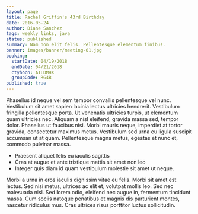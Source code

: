 ```yaml
---
layout: page
title: Rachel Griffin's 43rd Birthday
date: 2016-05-24
author: Diane Sanchez
tags: weekly links, java
status: published
summary: Nam non elit felis. Pellentesque elementum finibus.
banner: images/banner/meeting-01.jpg
booking:
  startDate: 04/19/2018
  endDate: 04/21/2018
  ctyhocn: ATLDMHX
  groupCode: RG4B
published: true
---
```

Phasellus id neque vel sem tempor convallis pellentesque vel nunc. Vestibulum sit amet sapien lacinia lectus ultricies hendrerit. Vestibulum fringilla pellentesque porta. Ut venenatis ultricies turpis, ut elementum quam ultricies nec. Aliquam a nisl eleifend, gravida massa sed, tempor dolor. Phasellus ut faucibus nisi. Morbi mauris neque, imperdiet at tortor gravida, consectetur maximus metus. Vestibulum sed urna eu ligula suscipit accumsan ut at quam. Pellentesque magna metus, egestas et nunc et, commodo pulvinar massa.

* Praesent aliquet felis eu iaculis sagittis
* Cras at augue et ante tristique mattis sit amet non leo
* Integer quis diam id quam vestibulum molestie sit amet ut neque.

Morbi a urna in eros iaculis dignissim vitae eu felis. Morbi sit amet est lectus. Sed nisi metus, ultrices ac elit et, volutpat mollis leo. Sed nec malesuada nisl. Sed lorem odio, eleifend nec augue in, fermentum tincidunt massa. Cum sociis natoque penatibus et magnis dis parturient montes, nascetur ridiculus mus. Cras ultrices risus porttitor luctus sollicitudin.

